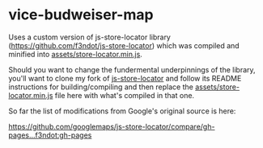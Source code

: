 # vice-budweiser-map

Uses a custom version of js-store-locator library (https://github.com/f3ndot/js-store-locator) which was compiled and minified into [assets/store-locator.min.js](assets/store-locator.min.js).

Should you want to change the fundermental underpinnings of the library, you'll want to clone my fork of [js-store-locator](https://github.com/f3ndot/js-store-locator) and follow its README instructions for building/compiling and then replace the [assets/store-locator.min.js](assets/store-locator.min.js) file here with what's compiled in that one.

So far the list of modifications from Google's original source is here:

https://github.com/googlemaps/js-store-locator/compare/gh-pages...f3ndot:gh-pages

